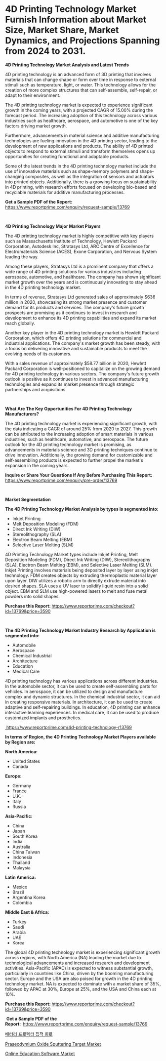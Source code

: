 <p><h1>4D Printing Technology Market Furnish Information about Market Size, Market Share, Market Dynamics, and Projections Spanning from 2024 to 2031.</h1></p><p><strong>4D Printing Technology Market Analysis and Latest Trends</strong></p>
<p><p>4D printing technology is an advanced form of 3D printing that involves materials that can change shape or form over time in response to external stimuli such as temperature, light, or water. This technology allows for the creation of more complex structures that can self-assemble, self-repair, or adapt to their environment.</p><p>The 4D printing technology market is expected to experience significant growth in the coming years, with a projected CAGR of 15.00% during the forecast period. The increasing adoption of this technology across various industries such as healthcare, aerospace, and automotive is one of the key factors driving market growth. </p><p>Furthermore, advancements in material science and additive manufacturing technologies are fueling innovation in the 4D printing sector, leading to the development of new applications and products. The ability of 4D printed objects to respond to external stimuli and transform themselves opens up opportunities for creating functional and adaptable products.</p><p>Some of the latest trends in the 4D printing technology market include the use of innovative materials such as shape-memory polymers and shape-changing composites, as well as the integration of sensors and actuators into printed objects. Additionally, there is a growing focus on sustainability in 4D printing, with research efforts focused on developing bio-based and recyclable materials for additive manufacturing processes.</p></p>
<p><strong>Get a Sample PDF of the Report:&nbsp;</strong> <a href="https://www.reportprime.com/enquiry/request-sample/13769">https://www.reportprime.com/enquiry/request-sample/13769</a></p>
<p>&nbsp;</p>
<p><strong>4D Printing Technology Major Market Players</strong></p>
<p><p>The 4D printing technology market is highly competitive with key players such as Massachusetts Institute of Technology, Hewlett Packard Corporation, Autodesk Inc, Stratasys Ltd, ARC Centre of Excellence for Electromaterials Science (ACES), Exone Corporation, and Nervous System leading the way.</p><p>Among these players, Stratasys Ltd is a prominent company that offers a wide range of 4D printing solutions for various industries including aerospace, automotive, and healthcare. The company has shown significant market growth over the years and is continuously innovating to stay ahead in the 4D printing technology market.</p><p>In terms of revenue, Stratasys Ltd generated sales of approximately $636 million in 2020, showcasing its strong market presence and customer demand for its products and services. The company's future growth prospects are promising as it continues to invest in research and development to enhance its 4D printing capabilities and expand its market reach globally.</p><p>Another key player in the 4D printing technology market is Hewlett Packard Corporation, which offers 4D printing solutions for commercial and industrial applications. The company's market growth has been steady, with a focus on delivering innovative and sustainable products to meet the evolving needs of its customers.</p><p>With a sales revenue of approximately $58.77 billion in 2020, Hewlett Packard Corporation is well-positioned to capitalize on the growing demand for 4D printing technology in various sectors. The company's future growth outlook is positive as it continues to invest in advanced manufacturing technologies and expand its market presence through strategic partnerships and acquisitions.</p></p>
<p>&nbsp;</p>
<p><strong>What Are The Key Opportunities For 4D Printing Technology Manufacturers?</strong></p>
<p><p>The 4D printing technology market is experiencing significant growth, with the data indicating a CAGR of around 25% from 2020 to 2027. This growth can be attributed to the increasing adoption of smart materials in various industries, such as healthcare, automotive, and aerospace. The future outlook for the 4D printing technology market is promising, as advancements in materials science and 3D printing techniques continue to drive innovation. Additionally, the growing demand for customizable and self-assembling products is expected to further propel the market's expansion in the coming years.</p></p>
<p><strong>Inquire or Share Your Questions If Any Before Purchasing This Report:</strong> <a href="https://www.reportprime.com/enquiry/pre-order/13769">https://www.reportprime.com/enquiry/pre-order/13769</a></p>
<p>&nbsp;</p>
<p><strong>Market Segmentation</strong></p>
<p><strong>The 4D Printing Technology Market Analysis by types is segmented into:</strong></p>
<p><ul><li>Inkjet Printing</li><li>Melt Deposition Modeling (FDM)</li><li>Direct Ink Writing (DIW)</li><li>Stereolithography (SLA)</li><li>Electron Beam Melting (EBM)</li><li>Selective Laser Melting (SLM)</li></ul></p>
<p><p>4D Printing Technology Market types include Inkjet Printing, Melt Deposition Modeling (FDM), Direct Ink Writing (DIW), Stereolithography (SLA), Electron Beam Melting (EBM), and Selective Laser Melting (SLM). Inkjet Printing involves materials being deposited layer by layer using inkjet technology. FDM creates objects by extruding thermoplastic material layer upon layer. DIW utilizes a robotic arm to directly extrude material into desired shapes. SLA uses a UV laser to solidify liquid resin into a solid object. EBM and SLM use high-powered lasers to melt and fuse metal powders into solid shapes.</p></p>
<p><strong>Purchase this Report:&nbsp;</strong><a href="https://www.reportprime.com/checkout?id=13769&price=3590">https://www.reportprime.com/checkout?id=13769&price=3590</a></p>
<p>&nbsp;</p>
<p><strong>The 4D Printing Technology Market Industry Research by Application is segmented into:</strong></p>
<p><ul><li>Automobile</li><li>Aerospace</li><li>Chemical Industrial</li><li>Architecture</li><li>Education</li><li>Medical Care</li></ul></p>
<p><p>4D printing technology has various applications across different industries. In the automobile sector, it can be used to create self-assembling parts for vehicles. In aerospace, it can be utilized to design and manufacture complex and dynamic structures. In the chemical industrial sector, it can aid in creating responsive materials. In architecture, it can be used to create adaptive and self-repairing buildings. In education, 4D printing can enhance interactive learning experiences. In medical care, it can be used to produce customized implants and prosthetics.</p></p>
<p><a href="https://www.reportprime.com/4d-printing-technology-r13769">&nbsp;https://www.reportprime.com/4d-printing-technology-r13769</a></p>
<p><strong>In terms of Region, the 4D Printing Technology Market Players available by Region are:</strong></p>
<p>
    <p> <strong> North America: </strong>
        <ul>
            <li>United States</li>
            <li>Canada</li>
        </ul>
        </p> 
    <p> <strong> Europe: </strong>
        <ul>
            <li>Germany</li>
            <li>France</li>
            <li>U.K.</li>
            <li>Italy</li>
            <li>Russia</li>
        </ul>
        </p> 
    <p> <strong> Asia-Pacific: </strong>
        <ul>
            <li>China</li>
            <li>Japan</li>
            <li>South Korea</li>
            <li>India</li>
            <li>Australia</li>
            <li>China Taiwan</li>
            <li>Indonesia</li>
            <li>Thailand</li>
            <li>Malaysia</li>
        </ul>
        </p> 
    <p> <strong> Latin America: </strong>
        <ul>
            <li>Mexico</li>
            <li>Brazil</li>
            <li>Argentina Korea</li>
            <li>Colombia</li>
        </ul>
        </p> 
    <p> <strong> Middle East & Africa: </strong>
        <ul>
            <li>Turkey</li>
            <li>Saudi</li>
            <li>Arabia</li>
            <li>UAE</li>
            <li>Korea</li>
        </ul>
    </p>
    </p>
<p><p>The global 4D printing technology market is experiencing significant growth across regions, with North America (NA) leading the market due to technological advancements and increased research and development activities. Asia-Pacific (APAC) is expected to witness substantial growth, particularly in countries like China, driven by the booming manufacturing sector. Europe and the USA are also poised for growth in the 4D printing technology market. NA is expected to dominate with a market share of 35%, followed by APAC at 30%, Europe at 25%, and the USA and China each at 10%.</p></p>
<p><strong>Purchase this Report: </strong><a href="https://www.reportprime.com/checkout?id=13769&price=3590">https://www.reportprime.com/checkout?id=13769&price=3590</a></p>
<p>&nbsp;<strong>Get a Sample PDF of the Report:&nbsp;&nbsp;</strong><a href="https://www.reportprime.com/enquiry/request-sample/13769">https://www.reportprime.com/enquiry/request-sample/13769</a></p>
<p><strong></strong></p>
<p><p><a href="https://github.com/laholand/Market-Research-Report-List-4/blob/main/7020217122756.md">배터리 프로텍터 집적 회로</a></p><p><a href="https://view.publitas.com/reportprime-1/praseodymium-oxide-sputtering-target-industry-analysis-report-its-market-size-growing-with-a-cagr-of-4-2-by-applications-types-and-region-forecasted-for-period-from-2024-to-2031/">Praseodymium Oxide Sputtering Target Market</a></p><p><a href="https://github.com/alexxisgm/Market-Research-Report-List-1/blob/main/online-education-software-market.md">Online Education Software Market</a></p></p>